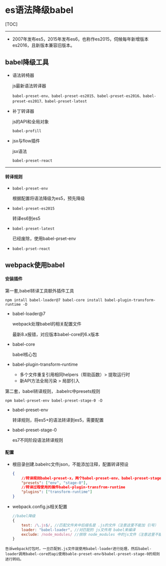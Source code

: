 # es语法降级babel

[TOC]

***

+ 2007年发布es5，2015年发布es6，也称作es2015，伺候每年新增版本es2016，且新版本兼容旧版本。

## babel降级工具

+ 语法转椅器

  js最新语法转译器

  `babel-preset-env、babel-preset-es2015、babel-preset-es2016、babel-preset-es2017、babel-preset-latest`

+ 补丁转译器

  js的API和全局对象

  `babel-profill`

+ jsx与flow插件

  jsx语法

  `babel-preset-react`

***

#### 转译规则

+ `babel-preset-env`

  根据配置将语法降级为es5，预先降级

+ `babel-preset-es2015`

  转译es6到es5

+ `babel-preset-latest`

  已经废除，使用babel-prset-env

+ `babel-prset-react`

## webpack使用babel

#### 安装插件

第一套,babel转译工具额外插件工具

```
npm intall babel-loader@7 babel-core install babel-plugin-transform-runtime -D
```

+ babel-loader@7

  webpack处理babel的相关配置文件

  最新8.x报错，对应版本babel-core的6.x版本

+ babel-core

  babel核心包

+ babel-plugin-transform-runtime
  + 多个文件重复引用相同helpers（帮助函数）> 提取运行时
  + 新API方法全局污染 > 局部引入

第二套，babel转译规则，.babelrc中presets规则

```
npm babel-preset-env babel-preset-stage-0 -D
```

+ babel-preset-env

  转译规则，将es5+的语法转译到es5，需要配置

+ babel-preset-stage-0

  es7不同阶段语法转译规则

#### 配置

+ 根目录创建.babelrc文件json，不能添加注释，配置转译预设

  ```json
  {
      //转译规则babel-preset-x，两个babel-preset-env、babel-preset-stage-0
      "presets": ["env", "stage-0"],
      //转译过程使用的插件babel-plugin-transfrom-runtime
      "plugins": ["transform-runtime"]
  }
  ```

+ webpack.config.js相关配置

  ```js
  //babel降级
  {
      test: /\.js$/, //匹配文件夹中后缀名是 .js的文件（注意这里不能加 引号）
      loader: "babel-loader", //对匹配的 js文件用 babel来编译
      exclude: /node_modules/ //排除 node_modules 中的js文件（注意这里不能加引号）
  }
  ```

  

`告诉webpack打包时，一旦匹配到.js文件就使用babel-loader进行处理，然后babel-loader调用babel-core的api使用bable-preset-env与babel-preset-stage-0的规则进行转码。`